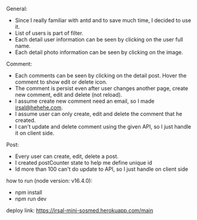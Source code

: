General:
- Since I really familiar with antd and to save much time, I decided to use it.
- List of users is part of filter.
- Each detail user information can be seen by clicking on the user full name.
- Each detail photo information can be seen by clicking on the image.

Comment:
- Each comments can be seen by clicking on the detail post. Hover the comment to show edit or delete icon.
- The comment is persist even after user changes another page, create new comment, edit and delete (not reload).
- I assume create new comment need an email, so I made irsal@hehehe.com.
- I assume user can only create, edit and delete the comment that he created.
- I can't update and delete comment using the given API, so I just handle it on client side.

Post:
- Every user can create, edit, delete a post.
- I created postCounter state to help me define unique id
- Id more than 100 can't do update to API, so I just handle on client side


how to run (node version: v16.4.0): 
- npm install
- npm run dev

deploy link: https://irsal-mini-sosmed.herokuapp.com/main